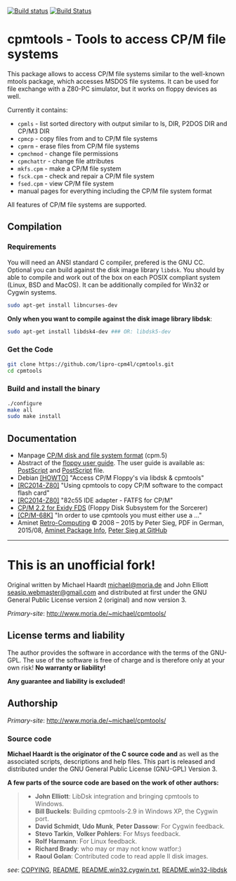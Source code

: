 [![Build status](https://ci.appveyor.com/api/projects/status/2ogybcn80lyv9rj2/branch/master?svg=true)](https://ci.appveyor.com/project/rexut/cpmtools/branch/master)
[![Build Status](https://travis-ci.org/lipro-cpm4l/cpmtools.svg?branch=master)](https://travis-ci.org/lipro-cpm4l/cpmtools)

cpmtools - Tools to access CP/M file systems
============================================

This package allows to access CP/M file systems similar to the well-known
mtools package, which accesses MSDOS file systems. It can be used for file
exchange with a Z80-PC simulator, but it works on floppy devices as well.

Currently it contains:

- `cpmls` - list sorted directory with output similar to ls, DIR, P2DOS DIR
   and CP/M3 DIR
- `cpmcp` - copy files from and to CP/M file systems
- `cpmrm` - erase files from CP/M file systems
- `cpmchmod` - change file permissions
- `cpmchattr` - change file attributes
- `mkfs.cpm` - make a CP/M file system
- `fsck.cpm` - check and repair a CP/M file system
- `fsed.cpm` - view CP/M file system
- manual pages for everything including the CP/M file system format

All features of CP/M file systems are supported.

## Compilation

### Requirements

You will need an ANSI standard C compiler, prefered is the GNU CC.
Optional you can build against the disk image library `libdsk`.
You should by able to compile and work out of the box on each POSIX
compliant system (Linux, BSD and MacOS).  It can be additionally
compiled for Win32 or Cygwin systems.

```bash
sudo apt-get install libncurses-dev
```

**Only when you want to compile against the disk image library libdsk**:
```bash
sudo apt-get install libdsk4-dev ### OR: libdsk5-dev
```

### Get the Code

```bash
git clone https://github.com/lipro-cpm4l/cpmtools.git
cd cpmtools
```

### Build and install the binary

```bash
./configure
make all
sudo make install
```

## Documentation

- Manpage [CP/M disk and file system format](cpm.ps) (cpm.5)
- Abstract of the [floppy user guide](http://www.moria.de/~michael/floppy/).
  The user guide is available as:
  [PostScript](http://www.moria.de/~michael/floppy/floppy.ps) and
  [PostScript](http://www.moria.de/~michael/floppy/floppy.pdf) file.
- Debian [[HOWTO]](http://forums.debian.net/viewtopic.php?f=16&t=112244)
  "Access CP/M Floppy's via libdsk & cpmtools"
- [[RC2014-Z80]](https://groups.google.com/d/msg/rc2014-z80/VD22SEht0PY/V3MYDmK4AgAJ)
  "Using cpmtools to copy CP/M software to the compact flash card"
- [[RC2014-Z80]](https://groups.google.com/d/msg/rc2014-z80/CExA08NHClg/erg4P84XCAAJ)
  "82c55 IDE adapter - FATFS for CP/M"
- [CP/M 2.2 for Exidy FDS](www.vcfed.org/forum/showthread.php?73156)
  (Floppy Disk Subsystem for the Sorcerer)
- [[CP/M-68K]](http://home.earthlink.net/~schultdw/cpm68/)
  "In order to use cpmtools you must either use a ..."
- Aminet [Retro-Computing](http://aminet.net/docs/hard/Retro-Computing.pdf)
  © 2008 – 2015 by Peter Sieg, PDF in German, 2015/08,
  [Aminet Package Info](http://aminet.net/package/docs/hard/Retro-Computing),
  [Peter Sieg at GitHub](https://github.com/petersieg/Retro-Computing)

---

This is an unofficial fork!
===========================

Original written by Michael Haardt <michael@moria.de> and John Elliott
<seasip.webmaster@gmail.com> and distributed at first under the GNU General
Public License version 2 (original) and now version 3.

*Primary-site*: http://www.moria.de/~michael/cpmtools/

## License terms and liability

The author provides the software in accordance with the terms of
the GNU-GPL. The use of the software is free of charge and is
therefore only at your own risk! **No warranty or liability!**

**Any guarantee and liability is excluded!**

## Authorship

*Primary-site*: http://www.moria.de/~michael/cpmtools/

### Source code

**Michael Haardt is the originator of the C source code and**
as well as the associated scripts, descriptions and help files.
This part is released and distributed under the GNU General
Public License (GNU-GPL) Version 3.

**A few parts of the source code are based on the work of other
authors:**

> - **John Elliott**:
>   LibDsk integration and bringing cpmtools to Windows.
> - **Bill Buckels**:
>   Building cpmtools-2.9 in Windows XP, the Cygwin port.
> - **David Schmidt**, **Udo Munk**, **Peter Dassow**:
>   For Cygwin feedback.
> - **Stevo Tarkin**, **Volker Pohlers**:
>   For Msys feedback.
> - **Rolf Harmann**:
>   For Linux feedback.
> - **Richard Brady**:
>   who may or may not know watfor:)
> - **Raoul Golan**:
>   Contributed code to read apple II disk images.

*see*: [COPYING](COPYING), [README](README),
[README.win32.cygwin.txt](README.win32.cygwin.txt),
[README.win32-libdsk](README.win32-libdsk)
